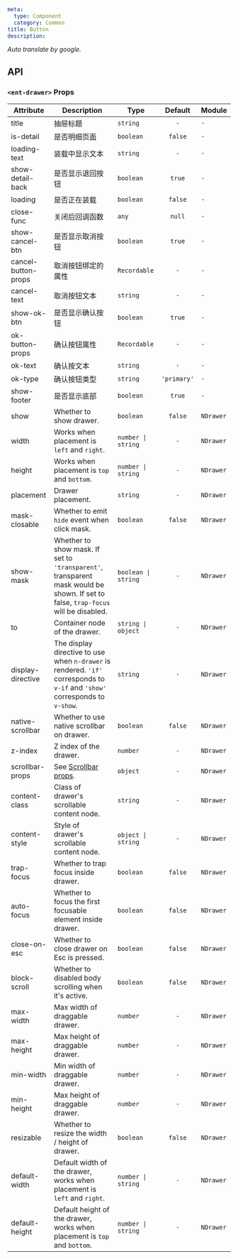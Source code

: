 ```yaml
meta:
  type: Component
  category: Common
title: Button
description: 
```

*Auto translate by google.*


## API


### `<ent-drawer>` Props

|Attribute|Description|Type|Default|Module|
|---|---|---|:---:|---|
|title|抽屉标题|`string`|`-`|`-`|
|is-detail|是否明细页面|`boolean`|`false`|`-`|
|loading-text|装载中显示文本|`string`|`-`|`-`|
|show-detail-back|是否显示退回按钮|`boolean`|`true`|`-`|
|loading|是否正在装载|`boolean`|`false`|`-`|
|close-func|关闭后回调函数|`any`|`null`|`-`|
|show-cancel-btn|是否显示取消按钮|`boolean`|`true`|`-`|
|cancel-button-props|取消按钮绑定的属性|`Recordable`|`-`|`-`|
|cancel-text|取消按钮文本|`string`|`-`|`-`|
|show-ok-btn|是否显示确认按钮|`boolean`|`true`|`-`|
|ok-button-props|确认按钮属性|`Recordable`|`-`|`-`|
|ok-text|确认按文本|`string`|`-`|`-`|
|ok-type|确认按钮类型|`string`|`'primary'`|`-`|
|show-footer|是否显示底部|`boolean`|`true`|`-`|
|show|Whether to show drawer.|`boolean`|`false`|`NDrawer`|
|width|Works when placement is `left` and `right`.|`number \| string`|`-`|`NDrawer`|
|height|Works when placement is `top` and `bottom`.|`number \| string`|`-`|`NDrawer`|
|placement|Drawer placement.|`string`|`-`|`NDrawer`|
|mask-closable|Whether to emit `hide` event when click mask.|`boolean`|`false`|`NDrawer`|
|show-mask|Whether to show mask. If set to `'transparent'`, transparent mask would be shown. If set to false, `trap-focus` will be disabled.|`boolean \| string`|`-`|`NDrawer`|
|to|Container node of the drawer.|`string \| object`|`-`|`NDrawer`|
|display-directive|The display directive to use when `n-drawer` is rendered. `'if'` corresponds to `v-if` and `'show'` corresponds to `v-show`.|`string`|`-`|`NDrawer`|
|native-scrollbar|Whether to use native scrollbar on drawer.|`boolean`|`false`|`NDrawer`|
|z-index|Z index of the drawer.|`number`|`-`|`NDrawer`|
|scrollbar-props|See [Scrollbar props](scrollbar#Scrollbar-Props).|`object`|`-`|`NDrawer`|
|content-class|Class of drawer's scrollable content node.|`string`|`-`|`NDrawer`|
|content-style|Style of drawer's scrollable content node.|`object \| string`|`-`|`NDrawer`|
|trap-focus|Whether to trap focus inside drawer.|`boolean`|`false`|`NDrawer`|
|auto-focus|Whether to focus the first focusable element inside drawer.|`boolean`|`false`|`NDrawer`|
|close-on-esc|Whether to close drawer on Esc is pressed.|`boolean`|`false`|`NDrawer`|
|block-scroll|Whether to disabled body scrolling when it's active.|`boolean`|`false`|`NDrawer`|
|max-width|Max width of draggable drawer.|`number`|`-`|`NDrawer`|
|max-height|Max height of draggable drawer.|`number`|`-`|`NDrawer`|
|min-width|Min width of draggable drawer.|`number`|`-`|`NDrawer`|
|min-height|Max height of draggable drawer.|`number`|`-`|`NDrawer`|
|resizable|Whether to resize the width / height of drawer.|`boolean`|`false`|`NDrawer`|
|default-width|Default width of the drawer, works when placement is `left` and `right`.|`number \| string`|`-`|`NDrawer`|
|default-height|Default height of the drawer, works when placement is `top` and `bottom`.|`number \| string`|`-`|`NDrawer`|


